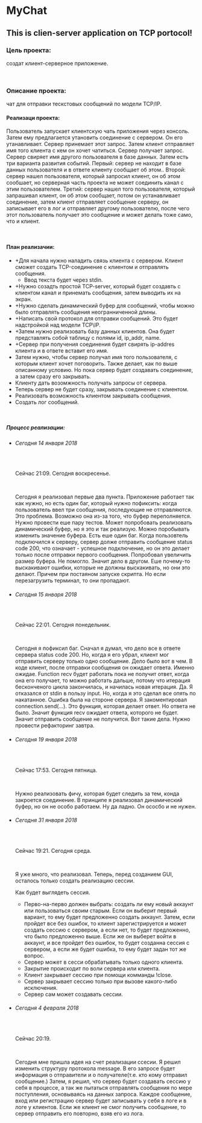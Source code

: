 # MyChat
<h2>This is clien-server application on TCP portocol!</h2>

<h3>Цель проекта:</h3>
	<p>создат клиент-серверное приложение.</p>
<br>
<h3>Описание проекта:</h3>
	чат для отправки тескстовых сообщений по модели TCP/IP.
<br>
<h4>Реализаци проекта:</h4>
	<p>Пользователь запускает клиентскую чать приложения через консоль. Затем ему предлагается утановить соединение с сервером. Он его утанавливает. Сервер принемает этот запрос. Затем клиент отправляет имя того клиента с кем он хочет чатиться. Сервер получает запрос. Сервер свиряет имя другого пользователя в базе данных. Затем есть три варианта развития событий. Первый: сервер не находит в базе данных пользователя и в ответе клиенту сообщает об этом.. Второй: сервер нашел пользователя, который запросил клиент, он об этом сообшает, но серверная часть проекта не может соединить канал с этим пользователем. Третий: сервер нашел того пользователя, который запрашивал клиент, он об этом сообщает, потом он устанавливает соединение, затем клиент отправляет сообщение серверу, он записывает его в лог и отправляет другому пользователю, после чего этот пользователь получает это сообщение и может делать тоже само, что и клиент.</p>
	<br>
<h4>План реализачии:</h4>
<ul>
	<li>+Для начала нужно наладить связь клиента с сервером. Клиент сможет создать TCP-соединение с клиентом и отправлять сообщения.
	<ul>
		<li>Ввод текста будет через stdin.</li>
	</ul>
	</li>
	<li>+Нужно созадть простой TCP-server, который будет создавть с клиентом канал и принемать сообщения, затем выводить их на экран.</li>
	<li>+Нужно сделать динамический буфер для сообщений, чтобы можно было отправлять сообщения неогранниченной длины.</li>
	<li>+Написать свой протокол для отправки сообщений. Это будет надстройкой над модели TCP\IP.</li>
	<li>+Затем нужно реализовать базу данных клиентов. Она будет представлять собой таблицу с полями id, ip_addr, name.</li> 
	<li>+Сервер при получения соединения будет свирять ip-addres клиента и в ответе вставит его имя.</li>
	<li>Затем нужно, чтобы сервер получал имя того пользователя, с которым клиент хочет поговорить. Также делает, как по выше описанному условию. Но пока сервер будет создавать соединение, а затем сразу его закрывать.</li>
	<li>Клиенту дать возомжность получать запросы от сервера.</li>
	<li>Теперь сервер не будет сразу, закрывать соединение с клиентом.</li>
	<li>Реализовать возможность клиентом закрывать сообщения.</li>
	<li>Создать лог сообщений.</li>
</ul>
<br>
<h5>Процесс реализации:</h5>
<ul>
	<li>
	<h6>Сегодня 14 января 2018</h6>
	<br>
	<p>Сейчас 21:09. Сегодня воскресенье.</p>
	<br>
	<p>Сегодня я реализовал первые два пункта. Приложение работает так как нужно, но есть один баг, который нужно пофиксить: когда пользователь ввел три сообщения, последующие не отправляются. Это проблема. Возможно она из-за того, что буфер переполняется. Нужно провести еше пару тестов. Может попробовать реализовать динамический буфер, но я это и так реализую. Можно поробывать изменить значение буфера. Есть еше один баг. Когда пользовтель подключился к серверу, сервер долже отправить сообщение status code 200, что означает - успешное подключение, но он это делает только после отправки первого сообщения.
	Попробовал увеличить размер буфера. Не помогло. Значит дело в другом.
	Еше почему-то выскакивают ошибки, которые не должны выскакивать, но они это делают. Причем при постаяном запуске скрипта. Но если перезагрузить терминал, то они пропадают.</p>
	</li>
	<li>
	<h6>Сегодня 15 января 2018</h6>
	<br>
	<p>Сейчас 22:01. Сегодня понедельник.</p>
	<br>
	<p>Сегодня я пофиксил баг. Сначал я думал, что дело все в ответе сервера status code 200. Но, когда я его убрал, клиент мог отправить серверу только одно сообщение. Дело было вот в чем. В коде клиент, после отправки сообщения он ожидает ответа. Именно ожидае. Function recv будет работать пока не получит ответ, когда она его получает, то можно работать дальше, потому что итерация бесконченого цикла закончилась, и начилась новая итерация. Да. Я отказался от stdin в пользу input. Но, когда я это сделал все опять по накатанное. Ошибка была на стороне сервера. Я закоментировал connection.send(...). Это функция, которая делает ответ. Но ответа не было. Значит функция recv ожидает ответа, которого не будет. Значит отправить сообщение не получится. Вот такие дела. Нужно провести рефакторинг завтра.</p>
	</li>
	<li>
	<h6>Сегодня 19 января 2018</h6>
	<br>
	<p>Сейчас 17:53. Сегодня пятница.</p>
	<br>
	<p>Нужно реализовать фичу, которая будет следить за тем, конда закроется соединение. В принципе я реализовал динамический буфер, но он не особо работаем. Ну да ладно. Он ососбо и не нужен.</p>
	</li>
	<li>
	<h6>Cегодня 31 января 2018</h6>
	<br>
	<p>Сейчас 19:21. Сегодня среда.</p>
	<br>
	<p>Я уже много, что реализовал. Теперь, перед созданием GUI, осталось только создать реализацию сессии.</p>
	<p>Как будет выглядеть сессия.</p>
	<ul>
		<li>Перво-на-перво должен выбрать: создать ли ему новый аккаунт или пользоваться своим старым. Если он выберит первый вариант, то ему будет предложенно создать аккаунт. Затем, если пройдет все без ошибок, то клиент зарегистрируется и может создать сессию с сервером, а если нет, то будет предложенно, что было предложенно выше. Если же он выберет войти в аккаунт, и все пройдет без ошибок, то будет созданна сессия с сервером, а если же будет ошибка, то ему будет задан тот же вопрос.</li>
		<li>Сервер может в сесси обрабатывать только одного клиента.</li>
		<li>Закрытие происходит по воли сервера или клиента.</li>
		<li>Клиент закрывает сессию при помощи комманды !close.</li>
		<li>Сервер закрывает сессию только при вызове какого-либо исключения.</li>
		<li>Сервер сам может создавать сессии.</li>
	</ul>
	</li>
	<li>
	<h6>Сегодня 4 февраля 2018</h6>
	<br>
	<p>Сейчас 20:19.</p>
	<br> 
	<p>
	Сегодня мне пришла идея на счет реализации ссесии. Я решил изменить структуру протокола message. В его запросе будет информация о отправители и о получателе(т.е. кто кому отправил сообщение.) Затем, я решил, что сервер будет создавать сессию у себя в процессе, а так же пытаться отправлять сообщения по мере поступления, основываясь на данных запроса. Каждое сообщение, вход или регистрацию сервер будет записывать у себя в логе и в логе у клиентов. Если же клиент не смог получить сообщение, то сервер отправить его повторно, взяв его из лога.</p>
	</li>
</ul>
